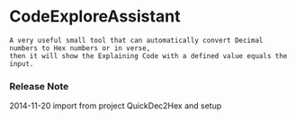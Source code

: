 # CodeExploreAssistant

    A very useful small tool that can automatically convert Decimal numbers to Hex numbers or in verse, 
    then it will show the Explaining Code with a defined value equals the input.

### Release Note
2014-11-20 import from project QuickDec2Hex and setup 

